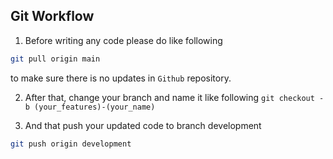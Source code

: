 ## Git Workflow
1. Before writing any code please do like following
```bash
git pull origin main
```

to make sure there is no updates in `Github` repository.

2. After that, change your branch and name it like following
``git checkout -b (your_features)-(your_name)``

3. And that push your updated code to branch development
```bash
git push origin development
```
